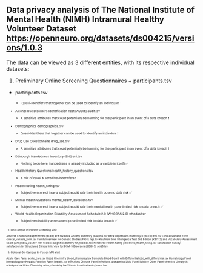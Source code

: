 ## Data privacy analysis of The National Institute of Mental Health (NIMH) Intramural Healthy Volunteer Dataset https://openneuro.org/datasets/ds004215/versions/1.0.3

The data can be viewed as 3 different entities, with its respective individual datasets: 

1. Preliminary Online Screening Questionnaires + participants.tsv

- <small>participants.tsv<small>
  - <small>Quasi-Identifers that together can be used to identify an individual :heavy_exclamation_mark:<small>

- Alcohol Use Disorders Identification Test (AUDIT)	audit.tsv
  - A sensitive attributes that could potentially be harming for the participant in an event of a data breach ❗

- Demographics	demographics.tsv
    - Quasi-Identifers that together can be used to identify an individual :heavy_exclamation_mark:
  
- Drug Use Questionnaire	drug_use.tsv
    - A sensitive attributes that could potentially be harming for the participant in an event of a data breach :heavy_exclamation_mark:

- Edinburgh Handedness Inventory (EHI)	ehi.tsv
  -  Nothing to do here, handedness is already included as a varible in itself) :white_check_mark:
     
- Health History Questions	health_history_questions.tsv
  - A mix of quasi & sensitive-indentifers ❗
  
- Health Rating	health_rating.tsv
  - Subjective score of how a subject would rate their health pose no data risk :white_check_mark:

- Mental Health Questions	mental_health_questions.tsv
  - Subjective score of how a subject would rate their mental health pose limited risk to data breach :white_check_mark:
    

- World Health Organization Disability Assessment Schedule 2.0 (WHODAS 2.0)	whodas.tsv
  - Subjective disability assessment pose limited risk to data breach :white_check_mark:
<small>








2. On-Campus In-Person Screening Visit

Adverse Childhood Experiences (ACEs)	ace.tsv
Beck Anxiety Inventory (BAI)	bai.tsv
Beck Depression Inventory-II (BDI-II)	bdi.tsv
Clinical Variable Form	clinical_variable_form.tsv
Family Interview for Genetic Studies (FIGS)	figs.tsv
Kaufman Brief Intelligence Test 2nd Edition (KBIT-2) and Vocabulary Assessment Scale (VAS)	kbit2_vas.tsv
NIH Toolbox Cognition Battery	nih_toolbox.tsv
Perceived Health Rating	perceived_health_rating.tsv
Satisfaction Survey	satisfaction.tsv
Structured Clinical Interview for DSM-5 Disorders (SCID-5)	scid5.tsv

3. Optional On-Campus In-Person MRI Visit

Acute Care Panel	acute_care.tsv
Blood Chemistry	blood_chemistry.tsv
Complete Blood Count with Differential	cbc_with_differential.tsv
Hematology Panel	hematology.tsv
Hepatic Function Panel	hepatic.tsv
Infectious Disease Panel	infectious_disease.tsv
Lipid Panel	lipid.tsv
Other Panel	other.tsv
Urinalysis	urinalysis.tsv
Urine Chemistry	urine_chemistry.tsv
Vitamin Levels	vitamin_levels.tsv
